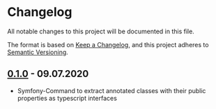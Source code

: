 Changelog
=========
All notable changes to this project will be documented in this file.

The format is based on [Keep a Changelog](https://keepachangelog.com/en/1.0.0/),
and this project adheres to [Semantic Versioning](https://semver.org/spec/v2.0.0.html).

[0.1.0] - 09.07.2020
--------------------
* Symfony-Command to extract annotated classes with their public properties as typescript interfaces

[0.1.0]: https://gitlab.braune-digital.com/braune-digital/php-to-typescript-converter-bundle/tags/0.1.0
